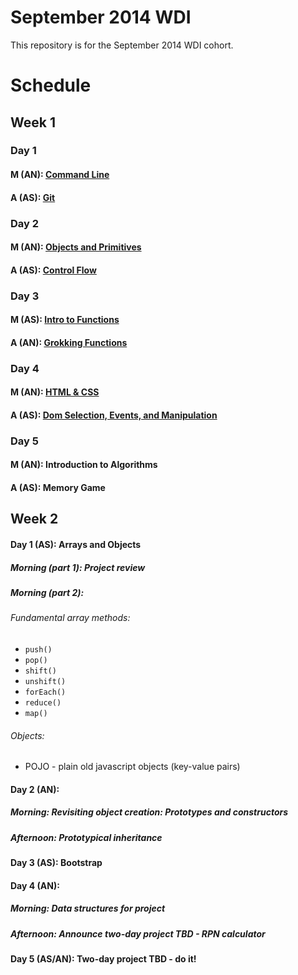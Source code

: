September 2014 WDI
==================

This repository is for the September 2014 WDI cohort.

# Schedule

## Week 1
### Day 1
#### M (AN): [Command Line](command_line/)
#### A (AS): [Git](git_intro/) 

### Day 2
#### M (AN): [Objects and Primitives](objects_and_primitives/)
#### A (AS): [Control Flow](js_control_flow/)

### Day 3
#### M (AS): [Intro to Functions](js_intro_functions/)
#### A (AN): [Grokking Functions](grokking_functions/)

### Day 4
#### M (AN): [HTML & CSS](https://github.com/wdi-sf-fall/notes/tree/master/week_01_fundamentals/day_2_productivity_htmlcssbootstrap/dusk_html_css%20and%20bootstrap)
#### A (AS): [Dom Selection, Events, and Manipulation](dom_selection_events_manipulation/)

### Day 5
#### M (AN): Introduction to Algorithms
#### A (AS): Memory Game

## Week 2
#### Day 1 (AS): Arrays and Objects 
##### Morning (part 1): Project review
##### Morning (part 2): 
###### Fundamental array methods: 
  * `push()`
  * `pop()` 
  * `shift()` 
  * `unshift()` 
  * `forEach()`
  * `reduce()`
  * `map()`

###### Objects:
  * POJO - plain old javascript objects (key-value pairs)

#### Day 2 (AN): 
##### Morning: Revisiting object creation: Prototypes and constructors
##### Afternoon: Prototypical inheritance

#### Day 3 (AS): Bootstrap

#### Day 4 (AN): 
##### Morning: Data structures for project 
##### Afternoon: Announce two-day project TBD - RPN calculator
#### Day 5 (AS/AN): Two-day project TBD - do it!

